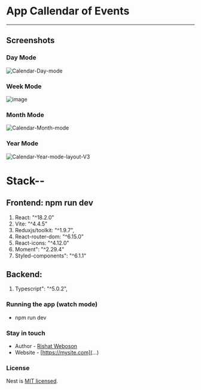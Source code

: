 # App Callendar of Events

***
## Screenshots

### Day Mode
![Calendar-Day-mode](https://github.com/weboson/CalendarOfEvents-/assets/42917939/4717915c-adc5-40f9-a317-9d7098975aa6)

### Week Mode
![image](https://github.com/weboson/CalendarOfEvents-/assets/42917939/2f9984d5-d160-481d-a0ab-6bec7962bb36)

### Month Mode
![Calendar-Month-mode](https://github.com/weboson/CalendarOfEvents-/assets/42917939/a8bd1a61-eb1b-4ca7-8f98-f3cadf1b4172)

### Year Mode
![Calendar-Year-mode-layout-V3](https://github.com/weboson/CalendarOfEvents-/assets/42917939/7a174078-df25-4440-9890-6606d92da863)



# Stack--
## Frontend: npm run dev
1. React: "^18.2.0"
2. Vite: "^4.4.5" 
3. Reduxjs/toolkit: "^1.9.7",
4. React-router-dom: "^6.15.0"
5. React-icons: "^4.12.0"
6. Moment": "^2.29.4"
7. Styled-components": "^6.1.1"

## Backend: 
1. Typescript": "^5.0.2",



### Running the app (watch mode)
- npm run dev

### Stay in touch
- Author - [Rishat Weboson](...)
- Website - [https://mysite.com](...)

### License
Nest is [MIT licensed](LICENSE).